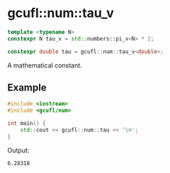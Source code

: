 # gcufl::num::tau_v
```cpp
template <typename N>
constexpr N tau_v = std::numbers::pi_v<N> * 2;

constexpr double tau = gcufl::num::tau_v<double>;
```
A mathematical constant.
## Example
```cpp
#include <iostream>
#include <gcufl/num>

int main() {
	std::cout << gcufl::num::tau << '\n';
}
```
Output:
```
6.28318
```
